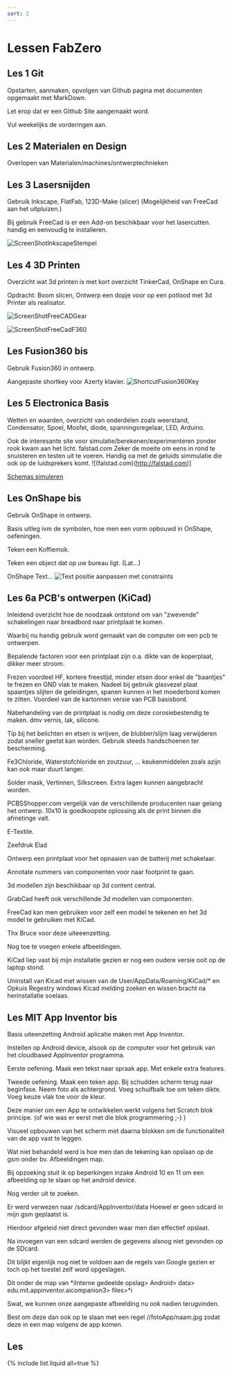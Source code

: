 ```yaml
---
sort: 2
---
```


# Lessen FabZero

## Les 1 Git

Opstarten, aanmaken, opvolgen van Github pagina met documenten opgemaakt met MarkDown.

Let erop dat er een Github Site aangemaakt word. 

Vul weekelijks de vorderingen aan. <!--Hier kunnen opmerkingen staan.-->

## Les 2 Materialen en Design

Overlopen van Materialen/machines/ontwerptechnieken

## Les 3 Lasersnijden

Gebruik Inkscape, FlatFab, 123D-Make (slicer) (Mogelijkheid van FreeCad aan het uitpluizen.)

Bij gebruik FreeCad is er een Add-on beschikbaar voor het lasercutten. handig en eenvoudig te installeren.

![ScreenShotInkscapeStempel]({{site.baseurl}}/../../assets/ScreenshotStempel.svg)

## Les 4 3D Printen

Overzicht wat 3d printen is met kort overzicht TinkerCad, OnShape en Cura.

Opdracht: Boom slicen, Ontwerp een dopje voor op een potlood met 3d Printer als realisator.

![ScreenShotFreeCADGear]({{site.baseurl}}/../../assets/FreeCadGear.jpg)

![ScreenShotFreeCadF360]({{site.baseurl}}/../../assets/F360FreeCad.jpg)

## Les Fusion360 bis

Gebruik Fusion360 in ontwerp.

Aangepaste shortkey voor Azerty klavier. ![ShortcutFusion360Key]({{site.baseurl}}/../../assets/F360AzertyShortcut.png)

## Les 5 Electronica Basis

Wetten en waarden, overzicht van onderdelen zoals weerstand, Condensator, Spoel, Mosfet,  diode, spanningsregelaar, LED, Arduino.

Ook de interesante site voor simulatie/berekenen/experimenteren zonder rook kwam aan het licht. falstad.com Zeker de moeite om eens in rond te snuisteren en testen uit te voeren. Handig oa met de geluids simmulatie die ook op de luidsprekers komt. ![(falstad.com)(http://falstad.com)]

[Schemas simuleren](http://falstad.com/circuit/)

## Les OnShape bis

Gebruik OnShape in ontwerp.

Basis uitleg ivm de symbolen, hoe men een vorm opbouwd in OnShape, oefeningen.

Teken een Koffiemok.

Teken een object dat op uw bureau ligt. (Lat...)

OnShape Text... ![Text positie aanpassen met constraints](https://youtu.be/0lor_u0hRC0)

## Les 6a PCB's ontwerpen (KiCad)

Inleidend overzicht hoe de noodzaak ontstond om van "zwevende" schakelingen naar breadbord naar printplaat te komen. 

Waarbij nu handig gebruik word gemaakt van de computer om een pcb te ontwerpen. 

Bepalende factoren voor een printplaat zijn o.a. dikte van de koperplaat, dikker meer stroom.

Frezen voordeel HF, kortere freestijd, minder etsen door enkel de "baantjes" te frezen en GND vlak te maken. Nadeel bij gebruik glasvezel plaat spaantjes slijten de geleidingen, spanen kunnen in het moederbord komen te zitten. Voordeel van de kartonnen versie van PCB basisbord.

Nabehandeling van de printplaat is nodig om deze corosiebestendig te maken. dmv vernis, lak, silicone.

Tip bij het belichten en etsen is wrijven, de blubber/slijm laag verwijderen zodat sneller geetst kan worden. Gebruik steeds handschoenen ter bescherming.

Fe3Chloride, Waterstofchloride en zoutzuur, ... keukenmiddelen zoals azijn kan ook maar duurt langer.

Solder mask, Vertinnen, Silkscreen. Extra lagen kunnen aangebracht worden.

PCBSShopper.com vergelijk van de verschillende producenten naar gelang het ontwerp. 10x10 is goedkoopste oplossing als de print binnen die afmetinge valt.

E-Textile. 

Zeefdruk Elad

Ontwerp een printplaat voor het opnaaien van de batterij met schakelaar.

Annotate nummers van componenten voor naar footprint te gaan.

3d modellen zijn beschikbaar op 3d content central. 

GrabCad heeft ook verschillende 3d modellen van componenten.

FreeCad kan men gebruiken voor zelf een model te tekenen en het 3d model te gebruiken met KiCad.

Thx Bruce voor deze uiteeenzetting.

Nog toe te voegen enkele afbeeldingen.

KiCad liep vast bij mijn installatie gezien er nog een oudere versie ooit op de laptop stond. 

Uninstall van Kicad met wissen van de User/AppData/Roaming/KiCad/* en Opkuis Regestry windows Kicad melding zoeken en wissen bracht na herinstallatie soelaas.

## Les MIT App Inventor bis

Basis uiteenzetting Android aplicatie maken met App Inventor.

Instellen op Android device, alsook op de computer voor het gebruik van het cloudbased AppInventor programma.

Eerste oefening. Maak een tekst naar spraak app. Met enkele extra features.

Tweede oefening. Maak een teken app. Bij schudden scherm terug naar beginfase. Neem foto als achtergrond. Voeg schuifbalk toe om teken dikte. Voeg keuze vlak toe voor de kleur.

Deze manier om een App te ontwikkelen werkt volgens het Scratch blok principe. (of wie was er eerst met die blok programmering ;-) )

Visueel opbouwen van het scherm met daarna blokken om de functionaliteit van de app vast te leggen.

Wat niet behandeld werd is hoe men dan de tekening kan opslaan op de gsm onder bv. Afbeeldingen map. 

Bij opzoeking stuit ik op beperkingen inzake Android 10 en 11 om een afbeelding op te slaan op het android device.

Nog verder uit te zoeken.

Er werd verwezen naar /sdcard/AppInventor/data Hoewel er geen sdcard in mijn gsm geplaatst is.

Hierdoor afgeleid niet direct gevonden waar men dan effectief opslaat.

Na invoegen van een sdcard werden de gegevens alsnog niet gevonden op de SDcard.

Dit blijkt eigenlijk nog niet te voldoen aan de regels van Google gezien er toch op het toestel zelf word opgeslagen.

Dit onder de map van *iInterne gedeelde opslag> Android> data> edu.mit.appinventor.aicompanion3> files>*i

Swat, we kunnen onze aangepaste afbeelding nu ook nadien terugvinden.

Best om deze dan ook op te slaan met een regel //fotoApp/naam.jpg zodat deze in een map volgens de app komen.



## Les 



{% include list.liquid all=true %}

